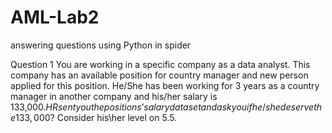 # AML-Lab2
answering questions using Python in spider



Question 1 
You are working in a specific company as a data analyst. This company has an available position for country manager and new person applied for this position. He/She has been working for 3 years as a country manager in another company and his/her salary is 133,000$. HR sent you the positions’ salary dataset and ask you if he/she deserve the 133,000$? Consider his\her level on 5.5.
